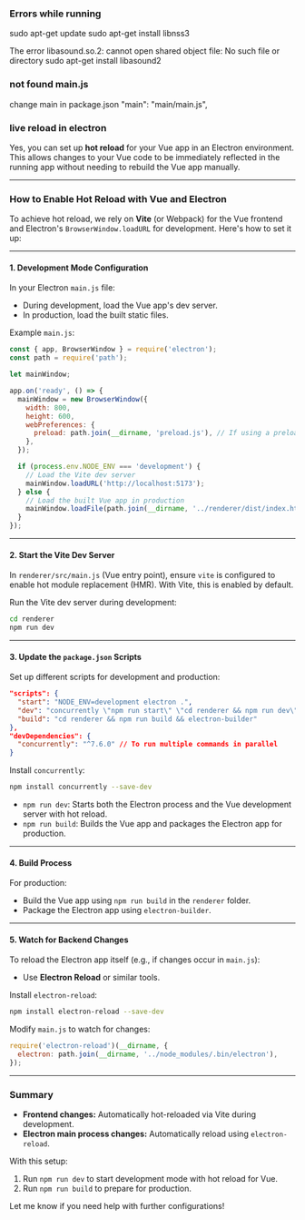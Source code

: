 ### Errors while running

sudo apt-get update
sudo apt-get install libnss3

The error libasound.so.2: cannot open shared object file: No such file or directory
sudo apt-get install libasound2

### not found main.js

change main in package.json
"main": "main/main.js", 

### live reload in electron

Yes, you can set up **hot reload** for your Vue app in an Electron environment. This allows changes to your Vue code to be immediately reflected in the running app without needing to rebuild the Vue app manually.

---

### **How to Enable Hot Reload with Vue and Electron**

To achieve hot reload, we rely on **Vite** (or Webpack) for the Vue frontend and Electron's `BrowserWindow.loadURL` for development. Here's how to set it up:

---

#### **1. Development Mode Configuration**

In your Electron `main.js` file:
- During development, load the Vue app's dev server.
- In production, load the built static files.

Example `main.js`:
```javascript
const { app, BrowserWindow } = require('electron');
const path = require('path');

let mainWindow;

app.on('ready', () => {
  mainWindow = new BrowserWindow({
    width: 800,
    height: 600,
    webPreferences: {
      preload: path.join(__dirname, 'preload.js'), // If using a preload script
    },
  });

  if (process.env.NODE_ENV === 'development') {
    // Load the Vite dev server
    mainWindow.loadURL('http://localhost:5173');
  } else {
    // Load the built Vue app in production
    mainWindow.loadFile(path.join(__dirname, '../renderer/dist/index.html'));
  }
});
```

---

#### **2. Start the Vite Dev Server**

In `renderer/src/main.js` (Vue entry point), ensure `vite` is configured to enable hot module replacement (HMR). With Vite, this is enabled by default.

Run the Vite dev server during development:
```bash
cd renderer
npm run dev
```

---

#### **3. Update the `package.json` Scripts**

Set up different scripts for development and production:
```json
"scripts": {
  "start": "NODE_ENV=development electron .",
  "dev": "concurrently \"npm run start\" \"cd renderer && npm run dev\"",
  "build": "cd renderer && npm run build && electron-builder"
},
"devDependencies": {
  "concurrently": "^7.6.0" // To run multiple commands in parallel
}
```

Install `concurrently`:
```bash
npm install concurrently --save-dev
```

- `npm run dev`: Starts both the Electron process and the Vue development server with hot reload.
- `npm run build`: Builds the Vue app and packages the Electron app for production.

---

#### **4. Build Process**

For production:
- Build the Vue app using `npm run build` in the `renderer` folder.
- Package the Electron app using `electron-builder`.

---

#### **5. Watch for Backend Changes**
To reload the Electron app itself (e.g., if changes occur in `main.js`):
- Use **Electron Reload** or similar tools.

Install `electron-reload`:
```bash
npm install electron-reload --save-dev
```

Modify `main.js` to watch for changes:
```javascript
require('electron-reload')(__dirname, {
  electron: path.join(__dirname, '../node_modules/.bin/electron'),
});
```

---

### **Summary**

- **Frontend changes:** Automatically hot-reloaded via Vite during development.
- **Electron main process changes:** Automatically reload using `electron-reload`.

With this setup:
1. Run `npm run dev` to start development mode with hot reload for Vue.
2. Run `npm run build` to prepare for production. 

Let me know if you need help with further configurations!